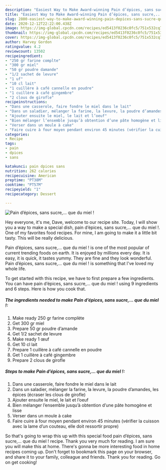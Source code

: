 ```yaml
---
description: "Easiest Way to Make Award-winning Pain d’épices, sans sucre,... que du miel !"
title: "Easiest Way to Make Award-winning Pain d’épices, sans sucre,... que du miel !"
slug: 2800-easiest-way-to-make-award-winning-pain-depices-sans-sucre-que-du-miel
date: 2020-12-12T22:22:00.438Z
image: https://img-global.cpcdn.com/recipes/ed5413f0236c0fc5/751x532cq70/pain-depices-sans-sucre-que-du-miel-photo-principale-de-la-recette.jpg
thumbnail: https://img-global.cpcdn.com/recipes/ed5413f0236c0fc5/751x532cq70/pain-depices-sans-sucre-que-du-miel-photo-principale-de-la-recette.jpg
cover: https://img-global.cpcdn.com/recipes/ed5413f0236c0fc5/751x532cq70/pain-depices-sans-sucre-que-du-miel-photo-principale-de-la-recette.jpg
author: Harvey Gordon
ratingvalue: 4.2
reviewcount: 13502
recipeingredient:
- "250 gr farine complte"
- "300 gr miel"
- "50 gr poudre damande"
- "1/2 sachet de levure"
- "1 uf"
- "10 cl lait"
- "1 cuillère à café cannelle en poudre"
- "1 cuillère à café gingembre"
- "2 clous de girofle"
recipeinstructions:
- "Dans une casserole, faire fondre le miel dans le lait"
- "Dans un saladier, mélanger la farine, la levure, la poudre d’amandes, les épices (écraser les clous de girofle)"
- "Ajouter ensuite le miel, le lait et l’oeuf"
- "Bien mélanger l’ensemble jusqu’à obtention d’une pâte homogène et lisse"
- "Verser dans un moule à cake"
- "Faire cuire à four moyen pendant environ 45 minutes (vérifier la cuisson avec la lame d’un couteau, elle doit ressortir propre)"
categories:
- Recipe
tags:
- pain
- dpices
- sans

katakunci: pain dpices sans 
nutrition: 262 calories
recipecuisine: American
preptime: "PT38M"
cooktime: "PT57M"
recipeyield: "1"
recipecategory: Dessert

---
```



![Pain d’épices, sans sucre,... que du miel !](https://img-global.cpcdn.com/recipes/ed5413f0236c0fc5/751x532cq70/pain-depices-sans-sucre-que-du-miel-photo-principale-de-la-recette.jpg)

Hey everyone, it's me, Dave, welcome to our recipe site. Today, I will show you a way to make a special dish, pain d’épices, sans sucre,... que du miel !. One of my favorites food recipes. For mine, I am going to make it a little bit tasty. This will be really delicious.



Pain d’épices, sans sucre,... que du miel ! is one of the most popular of current trending foods on earth. It is enjoyed by millions every day. It is easy, it is quick, it tastes yummy. They are fine and they look wonderful. Pain d’épices, sans sucre,... que du miel ! is something that I've loved my whole life.


To get started with this recipe, we have to first prepare a few ingredients. You can have pain d’épices, sans sucre,... que du miel ! using 9 ingredients and 6 steps. Here is how you cook that.

<!--inarticleads1-->

##### The ingredients needed to make Pain d’épices, sans sucre,... que du miel !:

1. Make ready 250 gr farine complète
1. Get 300 gr miel
1. Prepare 50 gr poudre d’amande
1. Get 1/2 sachet de levure
1. Make ready 1 œuf
1. Get 10 cl lait
1. Prepare 1 cuillère à café cannelle en poudre
1. Get 1 cuillère à café gingembre
1. Prepare 2 clous de girofle




<!--inarticleads2-->

##### Steps to make Pain d’épices, sans sucre,... que du miel !:

1. Dans une casserole, faire fondre le miel dans le lait
1. Dans un saladier, mélanger la farine, la levure, la poudre d’amandes, les épices (écraser les clous de girofle)
1. Ajouter ensuite le miel, le lait et l’oeuf
1. Bien mélanger l’ensemble jusqu’à obtention d’une pâte homogène et lisse
1. Verser dans un moule à cake
1. Faire cuire à four moyen pendant environ 45 minutes (vérifier la cuisson avec la lame d’un couteau, elle doit ressortir propre)




So that's going to wrap this up with this special food pain d’épices, sans sucre,... que du miel ! recipe. Thank you very much for reading. I am sure you will make this at home. There's gonna be more interesting food in home recipes coming up. Don't forget to bookmark this page on your browser, and share it to your family, colleague and friends. Thank you for reading. Go on get cooking!
